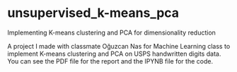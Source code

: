 # unsupervised_k-means_pca
Implementing K-means clustering and PCA for dimensionality reduction

A project I made with classmate Oğuzcan Nas for Machine Learning class to implement K-means clustering and PCA on USPS handwritten digits data. You can see the PDF file for the report and the IPYNB file for the code.
